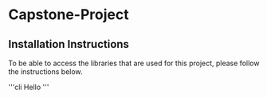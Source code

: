 # Capstone-Project

## Installation Instructions

To be able to access the libraries that are used for this project, please follow the instructions below.

'''cli
Hello
'''
